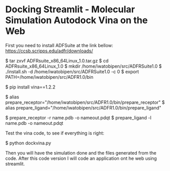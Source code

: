 # Docking Streamlit - Molecular Simulation Autodock Vina on the Web

First you need to install ADFSuite at the link bellow: 
https://ccsb.scripps.edu/adfr/downloads/

$ tar zxvf ADFRsuite_x86_64Linux_1.0.tar.gz
$ cd ADFRsuite_x86_64Linux_1.0
$ mkdir /home/iwatobipen/src/ADFRSuite1.0
$ ./install.sh -d /home/iwatobipen/src/ADFRSuite1.0 -c 0
$ export PATH=/home/iwatobipen/src/ADFR1.0/bin

$ pip install vina==1.2.2 

$ alias prepare_receptor="/home/iwatobipen/src/ADFR1.0/bin/prepare_receptor"
$ alias prepare_ligand="/home/iwatobipen/src/ADFR1.0/bin/prepare_ligand"

$ prepare_receptor -r name.pdb -o nameout.pdqt
$ prepare_ligand -l name.pdb -o nameout.pdqt

Test the vina code, to see if everything is right:

$ python dockvina.py

Then you will have the simulation done and the files generated from the code.  After this code version I will code an application ont he web using streamlit. 
